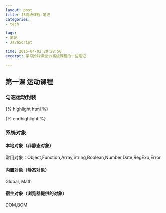 ```yaml
---
layout: post
title: JS高级课程-笔记
categories: 
- tech

tags: 
- 笔记
- JavaScript

time: 2015-04-02 20:28:56
excerpt: 学习妙味课堂js高级课程的一些笔记

---
```


## 第一课 运动课程

### 匀速运动封装

{% highlight html %}
<!DOCTYPE html>
<html lang="en">
<head>
    <meta charset="UTF-8">
    <title>简单的匀速运动函数封装</title>
    <script>
    // 封装获取样式函数
    function css(obj, attr){
        return obj.currentStyle ? obj.currentStyle[attr] : getComputedStyle(obj, false)[attr];
    }

    /*bug: 暂无*/
    function startMove (obj, json, iSpeed, fn) {
        clearInterval(obj.iTimer);

        var iCur = 0;// 未运动前的样式值
        var iAfter = 0;// 运动后的样式值

        obj.iTimer = setInterval(function(){
            var bBtn = true;// 控制运动状态是否完结

            for(var attr in json){
                var iTarget = json[attr];

                if (attr == 'opacity') {
                    // Math.round(x)把一个数字舍入为最接近的整数
                    iCur = Math.round(css(obj, 'opacity') * 100);
                }else{
                    iCur = parseInt(css(obj, attr));
                }

                // 获取正确方向上的速度
                var iSpeedNew = iCur < iTarget ? iSpeed : -iSpeed;

                if (iCur !== iTarget) {
                    bBtn = false;
                    iAfter = iCur + iSpeedNew;
                    if (attr == 'opacity') {
                        obj.style.opacity = (iAfter) / 100;
                        // 兼容ie7及以下
                        obj.style.filter = 'alpha(opacity=' + iAfter + ')';
                    }else{
                        // 防止运动越界的 bug
                        if (iSpeedNew > 0 && iAfter > iTarget || iSpeedNew < 0 && iAfter < iTarget) {
                            iAfter = iTarget;
                        }

                        obj.style[attr] = iAfter + 'px';
                    }
                }
            }

            if (bBtn) {
                clearInterval(obj.iTimer);
                // 如果回调函数存在，调用回调函数
                fn && fn.call(obj);
            }

        }, 15);
    }

    window.onload = function(){
        var oDiv = document.getElementById('div');

        startMove(oDiv, {
            left: 1000
        }, 10);

        /*startMove(oDiv, {
            width: 10,
            left: 1000
        }, 5);*/
    }
    </script>
    <style>
    #div{width: 100px;height: 100px;background-color: red;position: absolute;top: 0;left: 0;}
    </style>
</head>
<body>
    <div id="div"></div>
</body>
</html>
{% endhighlight %}

### 摩擦运动封装

原理：在匀速运动的原理上，使每次运动的速度都减一个定值

bug：因为速度不一定，所以减少时难以控制目标值

{% highlight javascript %}
obj.iTimer = setInterval(function(){
    var bBtn = true;// 控制运动状态是否完结

    iSpeed -= 1;// 难以控制目标点

    for(var attr in json){
        // ... 同匀速运动    
    }

    if (bBtn) {
        // ... 同匀速运动
    }
}, 30);
{% endhighlight %}

### 缓冲运动封装

原理：在匀速运动的原理上，使每次运动的速度为 (iTarget - iCur)/num 的值，即速度逐渐减少，最后归零

{% highlight html %}
<!DOCTYPE html>
<html lang="en">
<head>
    <meta charset="UTF-8">
    <title>简单的匀速运动函数封装</title>
    <script>
    // 封装获取样式函数
    function css(obj, attr){
        return obj.currentStyle ? obj.currentStyle[attr] : getComputedStyle(obj, false)[attr];
    }

    /*bug: 暂无*/
    function startMove (obj, json, fn) {
        clearInterval(obj.iTimer);

        var iCur = 0;// 未运动前的样式值
        var iAfter = 0;// 运动后的样式值
        var iSpeed = 0;// 初始化速度

        obj.iTimer = setInterval(function(){
            var bBtn = true;// 控制运动状态是否完结

            for(var attr in json){
                var iTarget = json[attr];

                if (attr == 'opacity') {
                    // Math.round(x)把一个数字舍入为最接近的整数
                    iCur = Math.round(css(obj, 'opacity') * 100);
                }else{
                    iCur = parseInt(css(obj, attr));
                }

                // 计算缓冲后的速度
                iSpeed = (iTarget - iCur) / 8;
                iSpeed = iSpeed > 0 ? Math.ceil(iSpeed) : Math.floor(iSpeed);

                if (iCur !== iTarget) {
                    bBtn = false;
                    iAfter = iCur + iSpeed;
                    if (attr == 'opacity') {
                        obj.style.opacity = (iAfter) / 100;
                        // 兼容ie7及以下
                        obj.style.filter = 'alpha(opacity=' + iAfter + ')';
                    }else{
                        // 防止运动越界的 bug（不再需要）
                        /*if (iSpeed > 0 && iAfter > iTarget || iSpeed < 0 && iAfter < iTarget) {
                            iAfter = iTarget;
                        }*/

                        obj.style[attr] = iAfter + 'px';
                    }
                }
            }

            if (bBtn) {
                clearInterval(obj.iTimer);
                // 如果回调函数存在，调用回调函数
                fn && fn.call(obj);
            }

        }, 15);
    }

    window.onload = function(){
        var oDiv = document.getElementById('div');

        startMove(oDiv, {
            left: 1000,
            top: 500
        }, 10);

        /* 相反无问题
        startMove(oDiv, {
            width: 10,
            left: 1000
        }, 5);*/
    }
    </script>
    <style>
    #div{width: 100px;height: 100px;background-color: red;position: absolute;top: 0;left: 0;}
    </style>
</head>
<body>
    <div id="div"></div>
</body>
</html>
{% endhighlight %}

### 图片预加载原理

* 不直接修改img元素的src，加载完成后，再显示
* 用到的事件
  * onload：加载完成后显示图片
  * onerror：加载失败时，进行其他处理（跳过、显示信息等）
* 预判加载——自动加载下一张图片
* 延迟加载——加载可视区图片，其他图片等进入可视区再加载

{% highlight html %}
<!DOCTYPE html>
<html lang="en">
<head>
    <meta charset="UTF-8">
    <title>图片预加载原理</title>
    <style></style>
</head>
<body>
    <img id="img1" src='' />
    <script>
    /*
    属性：
        src：当我们给Image对象的src属性赋值一个url的时候，这个Image对象就会去加载url资源。加载完成以后的资源被保存到了浏览器的缓存文件夹里面。下次如果我们要去调用这个url地址的时候，直接是从缓存文件夹读取到的。所以速度很快。
    事件：
        onload：当资源加载完成的时候触发
        onerror：当资源加载失败的时候触发
    */
    window.onload = function(){
        var oImage = new Image();
        var oImg = document.getElementById('img1');

        oImage.src = '1.png';
        oImage.onload = function(){
            alert('加载完成');

            document.onclick = function(){
                oImg.src = '1.png';
            }
        }
        oImage.onerror = function(){
            alert('加载出错');
        }
    }
    </script>
</body>
</html>
{% endhighlight %}

实例应用：

{% highlight html %}
<!DOCTYPE html>
<html lang="en">
<head>
    <meta charset="UTF-8">
    <title>图片预加载二</title>
</head>
<body>
    <img src="images/p1.jpg" id="img1" style="width: 300px;" />
    <script>
    window.onload = function(){

        var oImg = document.getElementById('img1');
        var oImage = new Image();
        var arr = [
            'images/p2.jpg',
            'images/3.jpg',
            'images/p4.jpg',
        ];
        var iCur = 0;
        var i = 0;

        xunlei();

        oImg.onclick = function(){
            i++;
            if(i < arr.length){
                oImg.src = arr[i];
            }
        }

        function xunlei(){
            oImage.src = arr[iCur];
            oImage.onload = function(){
                iCur++;
                if(iCur < arr.length){
                    xunlei();
                }
            }
        }

    }
    </script>
</body>
</html>
{% endhighlight %}

图片按需加载：

{% highlight html %}
<!DOCTYPE html>
<html lang="en">
<head>
    <meta charset="UTF-8">
    <title>图片按需加载</title>
    <style>
    #ul1 { margin: 100px auto 0; padding: 0; }
    li { float: left; margin: 0 0 10px 10px; list-style: none; border: 1px solid black;}
    img { width: 300px; height: 200px; display: block; }
    </style>
</head>
<body>
    <ul id="ul1">
        <li><img _src="1.jpg" src="white.jpg"></li>
        <li><img _src="2.jpg" src="white.jpg"></li>
        <li><img _src="3.jpg" src="white.jpg"></li>
        <li><img _src="4.jpg" src="white.jpg"></li>
        <li><img _src="5.jpg" src="white.jpg"></li>
        <li><img _src="6.jpg" src="white.jpg"></li>
        <li><img _src="7.jpg" src="white.jpg"></li>
        <li><img _src="1.jpg" src="white.jpg"></li>
        <li><img _src="2.jpg" src="white.jpg"></li>
        <li><img _src="3.jpg" src="white.jpg"></li>
        <li><img _src="4.jpg" src="white.jpg"></li>
        <li><img _src="5.jpg" src="white.jpg"></li>
        <li><img _src="6.jpg" src="white.jpg"></li>
        <li><img _src="7.jpg" src="white.jpg"></li>
        <li><img _src="1.jpg" src="white.jpg"></li>
        <li><img _src="2.jpg" src="white.jpg"></li>
        <li><img _src="3.jpg" src="white.jpg"></li>
        <li><img _src="4.jpg" src="white.jpg"></li>
        <li><img _src="5.jpg" src="white.jpg"></li>
        <li><img _src="6.jpg" src="white.jpg"></li>
        <li><img _src="7.jpg" src="white.jpg"></li>
        <li><img _src="1.jpg" src="white.jpg"></li>
        <li><img _src="2.jpg" src="white.jpg"></li>
        <li><img _src="3.jpg" src="white.jpg"></li>
        <li><img _src="4.jpg" src="white.jpg"></li>
        <li><img _src="5.jpg" src="white.jpg"></li>
        <li><img _src="6.jpg" src="white.jpg"></li>
        <li><img _src="7.jpg" src="white.jpg"></li>
        <li><img _src="1.jpg" src="white.jpg"></li>
        <li><img _src="2.jpg" src="white.jpg"></li>
        <li><img _src="3.jpg" src="white.jpg"></li>
        <li><img _src="4.jpg" src="white.jpg"></li>
        <li><img _src="5.jpg" src="white.jpg"></li>
        <li><img _src="6.jpg" src="white.jpg"></li>
        <li><img _src="7.jpg" src="white.jpg"></li>
        <li><img _src="1.jpg" src="white.jpg"></li>
        <li><img _src="2.jpg" src="white.jpg"></li>
        <li><img _src="3.jpg" src="white.jpg"></li>
        <li><img _src="4.jpg" src="white.jpg"></li>
        <li><img _src="5.jpg" src="white.jpg"></li>
        <li><img _src="6.jpg" src="white.jpg"></li>
        <li><img _src="7.jpg" src="white.jpg"></li>
        <li><img _src="1.jpg" src="white.jpg"></li>
        <li><img _src="2.jpg" src="white.jpg"></li>
        <li><img _src="3.jpg" src="white.jpg"></li>
        <li><img _src="4.jpg" src="white.jpg"></li>
        <li><img _src="5.jpg" src="white.jpg"></li>
        <li><img _src="6.jpg" src="white.jpg"></li>
        <li><img _src="7.jpg" src="white.jpg"></li>
    </ul>
    <script>
    window.onload = function(){
        var oUl = document.getElementById('ul1');
        var aImg = oUl.getElementsByTagName('img');

        showImg();
        window.onscroll = showImage;

        function showImg(){

            var scrollTop = document.documentElement.scrollTop || document.body.scrollTop;
            for(var i=0; i<aImg.length; i++){

                // 判断图片加载状态和是否位于可视区
                if(!aImg[i].isLoad && getTop(aImg[i]) < scrollTop + document.documentElement.clientHeight ){
                    aImg[i].src = aImg[i].getAttribute('_src');
                    aImg[i].isLoad = true;
                }
            }
        }

        // 获取图片位置
        function getTop(obj){
            var iTop = 0;
            while(obj){
                iTop += obj.offsetTop;
                obj = obj.offsetParent;
            }
            return iTop;
        }
    }
    </script>
</body>
</html>
{% endhighlight %}

### 弹性运动原理

* 在目标点左边，加速；在目标点右边，减速
* 根据距离，计算加速度

#### 普通弹性运动

{% highlight html %}
<!DOCTYPE html>
<html lang="en">
<head>
    <meta charset="UTF-8">
    <title>弹性运动</title>
    <style>
    #div1 { width: 100px; height: 100px; background: red; position: absolute; left: 0; }
    #bg { width: 1px; height: 500px; background: black; position: absolute; left: 500px; top: 0; }
    </style>
</head>
<body>
    <input type="button" value="开始运动" id="input1">
    <div id="div1"></div>
    <div id="bg"></div>
    <script>
    window.onload = function(){
        var oInput = document.getElementById('input1');
        var oDiv = document.getElementById('div1');
        var timer = null;
        var iSpeed = 0;

        oInput.onclick = function(){

            startMove();

        }

        function startMove(){

            clearInterval(timer);
            timer = setInterval(function(){

                // 实际走了不止500
                if(oDiv.offsetLeft < 500){
                    iSpeed += 5;
                } else {
                    // 当iSpeed小于0时开始回弹
                    iSpeed -= 5;
                }
                oDiv.style.left = oDiv.offsetLeft + iSpeed + 'px';

            }, 30);

        }
    }
    </script>
</body>
</html>
{% endhighlight %}


#### 弹性运动带摩擦

{% highlight html %}
<!DOCTYPE html>
<html lang="en">
<head>
    <meta charset="UTF-8">
    <title>弹性运动</title>
    <style>
    #div1 { width: 100px; height: 100px; background: red; position: absolute; left: 0; }
    #bg { width: 1px; height: 500px; background: black; position: absolute; left: 500px; top: 0; }
    </style>
</head>
<body>
    <input type="button" value="开始运动" id="input1">
    <div id="div1"></div>
    <div id="bg"></div>
    <script>
    // 在目标地会停止
    window.onload = function(){
        var oInput = document.getElementById('input1');
        var oDiv = document.getElementById('div1');
        var timer = null;
        var iSpeed = 0;

        oInput.onclick = function(){

            startMove();

        }

        function startMove(){

            clearInterval(timer);
            timer = setInterval(function(){

                // if(oDiv.offsetLeft < 500){
                //  iSpeed += (500 - oDiv.offsetLeft)/50;
                // } else {
                //  iSpeed -= (oDiv.offsetLeft - 500)/50;
                // }

                iSpeed += (500 - oDiv.offsetLeft)/50;
                iSpeed *= 0.95;

                // Math.abs()返回一个数字的绝对值
                if(Math.abs(iSpeed) <= 1 && Math.abs(500 - oDiv.offsetLeft) <=1 ){
                    clearInterval(timer);

                    // 回归目标地
                    oDiv.style.left = '500px';
                    iSpeed = 0;
                } else {
                    oDiv.style.left = oDiv.offsetLeft + iSpeed + 'px';
                }

            }, 30);

        }
    }
    </script>
</body>
</html>
{% endhighlight %}

### 弹性过界

{% highlight html %}
<!DOCTYPE html>
<html lang="en">
<head>
    <meta charset="UTF-8">
    <title>弹性过界</title>
    <style>
    #div1 { width: 100px; height: 30px; background: red; }
    </style>
</head>
<body>
    <div id="div1"></div>
    <script>
    window.onload = function(){

        var oDiv = document.getElementById('div1');
        var timer = null;
        var iSpeed = 0;

        oDiv.onmouseover = function(){
            startMove(300);
        }
        oDiv.onmouseout = function(){
            startMove(30);
        }

        function startMove(iTarget){

            clearInterval(timer);
            timer = setInterval(function(){
                iSpeed += (iTarget - oDiv.offsetHeight) / 6;
                iSpeed *= 0.75;
                
                if(Math.abs(iSpeed) <= 1 && Math.abs(iTarget - oDiv.offsetHeight) <= 1){
                    clearInterval(timer);
                    iSpeed = 0;
                    oDiv.style.height = iTarget + 'px';
                } else {
                    var H = oDiv.offsetHeight + iSpeed; 
                    // 解决IE下的弹性过界的问题
                    // ie8一下，width等值不能为负数
                    if(H < 0) {
                        H = 0;
                    }
                    oDiv.style.height = H + 'px';
                }
            }, 30)

        }

    }
    </script>
</body>
</html>
{% endhighlight %}

#### 完整弹性框架

{% highlight javascript %}
function css(obj, attr){
    return obj.currentStyle ? obj.currentStyle[attr] : getComputedStyle(obj, false)[attr];
}

function startMove (obj, json, fn) {
    // body...
    clearInterval(obj.iTimer);

    // 循环所有运动参数
    var iSpeed = {};
    for(var attr in json){
        iSpeed[attr] = 0;
    }

    obj.iTimer = setInterval(function(){

        var bBtn = true;// 处理临界状态

        for(var attr in json){
            var iCur = 0;

            if(attr === 'opacity'){
                iCur = Math.round(css(obj, attr) * 100);
            }else{
                iCur = parseInt(css(obj, attr));
            }

            iSpeed[attr] += (json[attr] - iCur)/6;
            iSpeed[attr] *= 0.75;

            if (Math.abs(iSpeed[attr]) > 1 && Math.abs(500 - iCur) > 1) {
                bBtn = false;
            }

            var value = iCur + iSpeed[attr];

            // 处理ie宽度和高度越界
            if(value < 0 && (attr === 'width' || attr === 'height')){
                value = 0;
            }

            if(attr == 'opacity'){
                    obj.style.filter = 'alpha(opacity='+ value +')';
                    obj.style.opacity = value / 100; 
            }
            else{
                    obj.style[attr] = value + 'px';
            }
        }


        if (bBtn) {
            clearInterval(obj.iTimer);

            // 临界值处理
            for(var attr in json){
                iSpeed[attr] = 0;
                if(attr == 'opacity'){
                        obj.style.filter = 'alpha(opacity='+ json[attr] +')';
                        obj.style.opacity = json[attr] / 100; 
                }
                else{
                        obj.style[attr] = json[attr] + 'px';
                }
            }
            
            if(fn){
                fn.call(obj);
            }
        }
    }, 30); 
}
{% endhighlight %}



## 第二课 面向对象课程

> 虽然Object构造函数和对象字面量的方法都可以用来创建单个对象，但这些方式都有明
> 显的缺点：**使用一个接口创建很多对象时，会产生大量的代码**

### 工厂模式（存在缺点）

{% highlight javascript %}
function createPerson(name, sex, job) {
    // 1.原料
    var obj = new Object();

    // 2.加工
    obj.name = name;
    obj.sex = sex;
    obj.job = job;

    obj.sayName = function() {
        alert('我叫' + obj.name);
    };

    obj.saySex = function() {
        alert('我的性别' + obj.sex);
    };

    obj.sayJob = function() {
        alert('我的工作是' + obj.name);
    };

    // 3.出厂
    return obj;
}

window.onload = function() {
    var p1 = createPerson('wayne', '男', '学生');
    var p2 = createPerson('luccy', '女', '学生');

    p1.sayName();
    p1.saySex();
    p2.sayName();
    p2.saySex();

    // 此时两个实例的方法不属于同一个对象，如果定义多个实例，
    // 则有多个相同的方法占据空间，过于浪费空间
    alert(p1.sayName() == p2.sayName());// false
}
{% endhighlight %} 

缺点：

* 没有new方法
* 每个对象都有一套自己的函数--浪费资源
* 没有解决对象的识别性问题

### 构造函数模式（也有缺点）

{% highlight javascript %}
function Person(name, sex, job) {
    this.name = name;
    this.sex = sex;
    this.job = job;

    this.sayName = function() {
        alert('我叫' + obj.name);
    };

    this.saySex = function() {
        alert('我的性别' + obj.sex);
    };

    this.sayJob = function() {
        alert('我的工作是' + obj.name);
    };

    // 因为创建对象时使用了 new 关键字，所以就不需要返回对象了
}

window.onload = function() {
    // 可以作为构造函数使用
    var p1 = new Person('wayne', '男', '学生');
    var p2 = new Person('luccy', '女', '学生');
    // 作为普通函数使用
    Person('wayne','男','学生');
    window.sayName(); // 此时指向 window
    
    p1.sayName();
    p1.saySex();
    p2.sayName();
    p2.saySex();

    // 依旧没有解决方法不在同一个对象下面的问题
    alert(p1.sayName == p2.sayName);// false
}
{% endhighlight %} 

缺点：

* ECMA 中每个函数也是一个对象，因此每定义一个恶函数也就相当于实例化了一个对象
* 每声明一个实例就相当创建了同一个方法，但两个方法却是独立存在的，类似于工厂模式的问题

### 原型模式(常用)

原型：prototype 每个函数都有一个原型属性，这个属性是一个指针，指向一个对象，而这个对象的用途是包含可以由特定类型的所有实例共享的属性和方法

{% highlight javascript %}
function Person(name, sex, job) {
    this.name = name;
    this.sex = sex;
    this.job = job;
}

// 将方法定义在对象的原型上来共享对象所包含的属性和方法
Person.prototype.sayName = function() {
    alert('我叫' + this.name);
};

Person.prototype.saySex = function() {
    alert('我的性别' + this.sex);
};

Person.prototype.sayJob = function() {
    alert('我的工作是' + this.name);
};

window.onload = function() {
    var p1 = new Person('wayne', '男', '学生');
    var p2 = new Person('luccy', '女', '学生');

    p1.sayName();
    p1.saySex();
    p2.sayName();
    p2.saySex();

    // 方法为同一个对象下的资源
    alert(p1.sayName == p2.sayName); // true
}
{% endhighlight %} 

### 实例：面向对象的选项卡

面向过程的选项卡：

{% highlight html %}
<!DOCTYPE html>
<html lang="en">
<head>
    <meta charset="UTF-8">
    <title>选项卡</title>
    <style>
    #div1 div{display: none;width: 200px;height: 200px;border: 1px solid black;}
    .active{background-color: red;}
    </style>
    <script>
    window.onload = function(){
        var oDiv = document.getElementById('div1'),
            aBtn = document.getElementsByTagName('input'),
            aDiv = oDiv.getElementsByTagName('div'),
            i = 0;

        for (var i = 0; i < aBtn.length; i++) {
            aBtn[i].index = i;

            aBtn[i].onclick = function(){
                for (var i = 0; i < aBtn.length; i++) {
                    aBtn[i].className = '';
                    aDiv[i].style.display = 'none';
                };
                this.className = 'active';
                aDiv[this.index].style.display = 'block';
            };
        };
    };
    </script>
</head>
<body>
    <div id="div1">
        <input type="button" value="1">
        <input type="button" value='2'>
        <input type="button" value='3'>
        <div></div>
        <div></div>
        <div></div>
    </div>
</body>
</html>
{% endhighlight %} 

面向对象的选项卡：**注意 this 的指向问题**

{% highlight javascript %}
/*改写：
    1.前提：所有东西都在onload里
    2.改写：不能有函数嵌套，但可以有全局变量
    3.onload改写成构造函数 
        onload  - 构造函数
        全局变量  -  属性
        函数 - 方法
    4.处理this指向问题（闭包的方式）
        定时器  再嵌套一层function(){},把this存起来使用
        事件
*/

window.onload = function(){ 
    var oTab = new TabSwitch('div1');
}

// 改写成对象
function TabSwitch(id) {
    var oDiv = document.getElementById(id);
    this.aDiv = oDiv.getElementsByTagName('div');
        i = 0;
    this.aBtn = document.getElementsByTagName('input');

    // 定时器和事件的 this 指向问题都可以用类似的方法解决
    var _this = this;// 这个this为oTab实例

    for (var i = 0; i < this.aBtn.length; i++) {
        this.aBtn[i].index = i;

        this.aBtn[i].onclick = function(){
            _this.tab(this);// this为aBtn[i];
        };
    };
};

// 改写成对象原型上的方法
TabSwitch.prototype.tab = function(oBtn) {
    // alert(this);
    for (var i = 0; i < this.aBtn.length; i++) {
        this.aBtn[i].className = '';
        this.aDiv[i].style.display = 'none';
    };
    oBtn.className = 'active';
    this.aDiv[oBtn.index].style.display = 'block';
};
{% endhighlight %} 

### json中的面向对象

{% highlight javascript %}
// json 本身也是一个对象，因此也可以自由定义方法
var wayne = {};

wayne.common = {
    name : 'wayne',
    sex : 'man',
    job : 'student',

    showName : function(){
        alert('我的名字叫做' + this.name);
    }
}

wayne.common.showName();

// 类似于java中包的概念
var miaov = {};

miaov.common = {
    getClass : function(){

    },

    getId : function(){

    }
}

miaov.fx = {
    startMove : function(){

    }
}

// 在公司中把相同的东西包在同一个包中
{% endhighlight %}  

### 实例：面向对象的拖拽动画的实现

面向过程的拖拽：

{% highlight html %}
<!DOCTYPE html>
<html lang="en">
<head>
    <meta charset="UTF-8">
    <title>面向过程的拖拽</title>
    <style>
    #div{width: 100px;height: 100px;background-color: red;position: absolute;}
    </style>
</head>
<body>
    <div id="div"></div>
    <script>
    window.onload = function(){
        var oDiv = document.getElementById('div');

        oDiv.onmousedown = function(ev){
            var ev = ev || event;

            var disX = ev.clientX - oDiv.offsetLeft;
            var disY = ev.clientY - oDiv.offsetTop;

            document.onmousemove = function(ev){
                var ev = ev || event;

                oDiv.style.left = ev.clientX - disX + 'px';
                oDiv.style.top = ev.clientY - disY + iScroll + 'px';
            }

            document.onmouseup = function(ev){
                var ev = ev || event;

                document.onmousemove = null;
                document.onmoseup = null;
            }
        }
    }
    </script>
</body>
</html>
{% endhighlight %} 

面向对象的拖拽：

{% highlight javascript %}
function Drag(id) {
    var _this = this;
    console.log(this);// this指向 Drag 

    this.oDiv = document.getElementById(id);
    this.disX = 0;
    this.disY = 0;

    // this.oDiv.onmousedown = this.fnDown;
    
    this.oDiv.onmousedown = function(){
        console.log(this); // this指向 oDiv

        _this.fnDown();
    };
}

Drag.prototype.fnDown = function(ev) {
    var _this = this;

    var ev = ev || event;
    console.log(this); // 指向 Drag
    this.disX = ev.clientX - this.oDiv.offsetLeft;
    this.disY = ev.clientY - this.oDiv.offsetTop;

    document.onmousemove = function(){
        _this.fnMove();
    };

    document.onmouseup = function(){
        _this.fnUp();
    };
}

Drag.prototype.fnMove = function(ev) {
    var ev = ev || event;

    this.oDiv.style.left = ev.clientX - this.disX + 'px';
    this.oDiv.style.top = ev.clientY - this.disY + 'px';
}

Drag.prototype.fnUp = function(ev) {
    document.onmousemove = null;
    document.onmoseup = null;
}

window.onload = function(){
    var oDiv = new Drag('div');
}
{% endhighlight %}

### 继承

{% highlight javascript %}
// Person类
function Person (name, sex) {
    this.name = name;
    this.sex = sex;
}

Person.prototype.showSex = function(){
    alert(this.sex);
}

Person.prototype.showName = function(){
    alert(this.name);
}

// Worker类
function Worker(name, sex, job){
    // 调用父级的构造函数
    // 通过 call 来改变 this 指向
    // 构造函数伪装
    Person.call(this, name, sex);

    this.job = job;
}

//原型链 --- 继承父级的原型
// Worker.prototype = Person.prototype; // 会影响父类

// 解决引用带来的问题
for(var i in Person.prototype){
    Worker.prototype[i] = Person.prototype[i];
}

Worker.prototype.showJob = function(){
    alert(this.job);
}

var oW1 = new Worker('blue', '男', '程序员');

oW1.showName();
oW1.showJob();

var oP1 = new Person('leo','男'); 
alert(oP1.showJob);// undefined
{% endhighlight %} 

### 实例：拖拽对象的继承应用

父类：Drag.js

{% highlight javascript %}
function Drag(id) {
    var _this = this;
    console.log(this); // this指向 Drag 

    this.oDiv = document.getElementById(id);
    this.disX = 0;
    this.disY = 0;

    // this.oDiv.onmousedown = this.fnDown;

    this.oDiv.onmousedown = function() {
        console.log(this); // this指向 oDiv

        _this.fnDown();
    };
}

Drag.prototype.fnDown = function(ev) {
    var _this = this;

    var ev = ev || event;
    console.log(this); // 指向 Drag
    this.disX = ev.clientX - this.oDiv.offsetLeft;
    this.disY = ev.clientY - this.oDiv.offsetTop;

    document.onmousemove = function() {
        _this.fnMove();
    };

    document.onmouseup = function() {
        _this.fnUp();
    };
}

Drag.prototype.fnMove = function(ev) {
    var ev = ev || event;

    this.oDiv.style.left = ev.clientX - this.disX + 'px';
    this.oDiv.style.top = ev.clientY - this.disY + 'px';
}

Drag.prototype.fnUp = function(ev) {
    document.onmousemove = null;
    document.onmoseup = null;
}
{% endhighlight %} 

子类：LimitDrag.js

{% highlight javascript %}
function LimitDrag(id) {
    Drag.call(this, id);
}

for (var i in Drag.prototype) {
    LimitDrag.prototype[i] = Drag.prototype[i];
}

LimitDrag.prototype.fnMove = function(ev) {
    var ev = ev || event;
    var l = ev.clientX - this.disX;
    var t = ev.clientY - this.disY;

    if (l < 0) {
        l = 0;
    } else if (l > document.documentElement.clientWidth - this.oDiv.offsetWidth) {
        l = document.documentElement.clientWidth - this.oDiv.offsetWidth;
    }

    if (t < 0) {
        t = 0;
    } else if (t > document.documentElement.clientHeight - this.oDiv.offsetHeight) {
        t = document.documentElement.clientHeight - this.oDiv.offsetHeight;
    }

    this.oDiv.style.left = l + 'px';
    this.oDiv.style.top = t + 'px';
}
{% endhighlight %} 

应用：

{% highlight html %}
<!DOCTYPE html>
<html lang="en">
<head>
    <meta charset="UTF-8">
    <title>继承拖拽-限制拖拽</title>
    <style>
    #div{width: 100px;height: 100px;background-color: orange;position: absolute;}
    #div1{width: 100px;height: 100px;background-color: yellow;position: absolute;}
    </style>
    <script src="Drag.js"></script>
    <script src="LimitDrag.js"></script>
</head>
<body>
    <div id="div"></div>
    <div id="div1"></div>
    <script>
    window.onload = function(){
        var oDiv = new 1Drag('div');
        var oDiv1 = new LimitDrag('div1');
    }
    </script>
</body>
</html>
{% endhighlight %} 

### 系统对象

#### 本地对象（非静态对象）

常用对象：Object,Function,Array,String,Boolean,Number,Date,RegExp,Error

#### 内置对象（静态对象）

Global, Math

#### 宿主对象（浏览器提供的对象）

DOM,BOM
